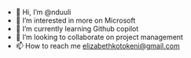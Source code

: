 - 👋 Hi, I’m @nduuli
- 👀 I’m interested in more on Microsoft
- 🌱 I’m currently learning Github copilot
- 💞️ I’m looking to collaborate on project management
- 📫 How to reach me elizabethkotokeni@gmail.com

<!---
nduuli/nduuli is a ✨ special ✨ repository because its `README.md` (this file) appears on your GitHub profile.
You can click the Preview link to take a look at your changes.
--->
